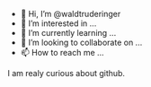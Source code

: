 - 👋 Hi, I’m @waldtruderinger
- 👀 I’m interested in ...
- 🌱 I’m currently learning ...
- 💞️ I’m looking to collaborate on ...
- 📫 How to reach me ...

I am realy curious about github.

<!---
waldtruderinger/waldtruderinger is a ✨ special ✨ repository because its `README.md` (this file) appears on your GitHub profile.
You can click the Preview link to take a look at your changes.
--->

